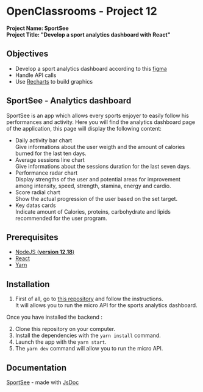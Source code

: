# OpenClassrooms - Project 12
**Project Name: SportSee**  
**Project Title: "Develop a sport analytics dashboard with React"**  

## Objectives
 - Develop a sport analytics dashboard according to this [figma](https://www.figma.com/file/BMomGVZqLZb811mDMShpLu/UI-design-Sportify-FR?node-id=0%3A1)
 - Handle API calls
 - Use [Recharts](https://recharts.org/en-US/) to build graphics

## SportSee - Analytics dashboard

SportSee is an app which allows every sports enjoyer to easily follow his performances and activity.
Here you will find the analytics dashboard page of the application, this page will display the following content:

- Daily activity bar chart  
Give informations about the user weigth and the amount of calories burned for the last ten days.
- Average sessions line chart  
Give informations about the sessions duration for the last seven days.
- Performance radar chart  
Display strengths of the user and potential areas for improvement among intensity, speed, strength, stamina, energy and cardio.
- Score radial chart  
Show the actual progression of the user based on the set target.
- Key datas cards  
Indicate amount of Calories, proteins, carbohydrate and lipids recommended for the user program.

## Prerequisites

- [NodeJS (**version 12.18**)](https://nodejs.org/en/)
- [React](https://fr.reactjs.org/)
- [Yarn](https://yarnpkg.com/)

## Installation

1. First of all, go to [this repository](https://github.com/OpenClassrooms-Student-Center/P9-front-end-dashboard) and follow the instructions.  
It will allows you to run the micro API for the sports analytics dashboard.  

Once you have installed the backend :

2. Clone this repository on your computer.
3. Install the dependencies with the `yarn install` command.
4. Launch the app with the `yarn start`.
5. The `yarn dev` command will allow you to run the micro API.

## Documentation

[SportSee](https://rmimekaa.github.io/RemiRoeland_12_25-11-2021/index.html) - made with [JsDoc](https://jsdoc.app/)

